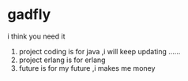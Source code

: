 # gadfly
i think you need it
1. project coding is for java ,i will keep updating ......
2. project erlang is for erlang 
3. future is for my future ,i makes me money 
